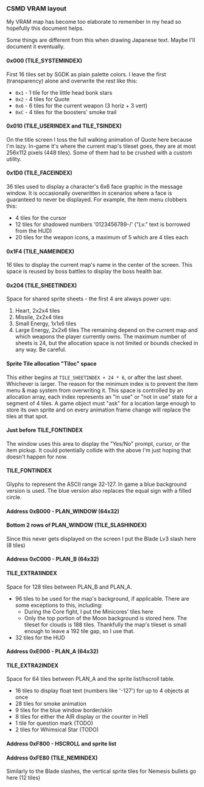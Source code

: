 ### CSMD VRAM layout
My VRAM map has become too elaborate to remember in my head so hopefully this document helps.

Some things are different from this when drawing Japanese text. Maybe I'll document it
eventually.

#### 0x000 (TILE_SYSTEMINDEX)
First 16 tiles set by SGDK as plain palette colors.
I leave the first (transparency) alone and overwrite the rest like this:
- `0x1` - 1 tile for the little head bonk stars
- `0x2` - 4 tiles for Quote
- `0x6` - 6 tiles for the current weapon (3 horiz + 3 vert)
- `0xC` - 4 tiles for the boosters' smoke trail

#### 0x010 (TILE_USERINDEX and TILE_TSINDEX)
On the title screen I toss the full walking animation of Quote here because I'm lazy.
In-game it's where the current map's tileset goes, they are at most 256x112 pixels (448 tiles).
Some of them had to be crushed with a custom utility.

#### 0x1D0 (TILE_FACEINDEX)
36 tiles used to display a character's 6x6 face graphic in the message window.
It is occasionally overwritten in scenarios where a face is guaranteed to never be displayed.
For example, the item menu clobbers this:
- 4 tiles for the cursor
- 12 tiles for shadowed numbers '0123456789-/' ("Lv." text is borrowed from the HUD)
- 20 tiles for the weapon icons, a maximum of 5 which are 4 tiles each

#### 0x1F4 (TILE_NAMEINDEX)
16 tiles to display the current map's name in the center of the screen.
This space is reused by boss battles to display the boss health bar.

#### 0x204 (TILE_SHEETINDEX)
Space for shared sprite sheets - the first 4 are always power ups:
1. Heart, 2x2x4 tiles
2. Missile, 2x2x4 tiles
3. Small Energy, 1x1x6 tiles
4. Large Energy, 2x2x6 tiles
The remaining depend on the current map and which weapons the player currently owns.
The maximum number of sheets is 24, but the allocation space is not limited or bounds checked in any way.
Be careful.

#### Sprite Tile allocation "Tiloc" space
This either begins at `TILE_SHEETINDEX + 24 * 6`, or after the last sheet. Whichever is larger.
The reason for the minimum index is to prevent the item menu & map system from overwriting it.
This space is controlled by an allocation array, each index represents an "in use" or "not in use"
state for a segment of 4 tiles.
A game object must "ask" for a location large enough to store its own sprite and on every
animation frame change will replace the tiles at that spot.

#### Just before TILE_FONTINDEX
The window uses this area to display the "Yes/No" prompt, cursor, or the item pickup.
It could potentially collide with the above I'm just hoping that doesn't happen for now.

#### TILE_FONTINDEX
Glyphs to represent the ASCII range 32-127. In game a blue background version is used.
The blue version also replaces the equal sign with a filled circle.

#### Address 0xB000 - PLAN_WINDOW (64x32)

#### Bottom 2 rows of PLAN_WINDOW (TILE_SLASHINDEX)
Since this never gets displayed on the screen I put the Blade Lv3 slash here (8 tiles)

#### Address 0xC000 - PLAN_B (64x32)

#### TILE_EXTRA1INDEX
Space for 128 tiles between PLAN_B and PLAN_A.
- 96 tiles to be used for the map's background, if applicable. There are some exceptions to this, including:
  - During the Core fight, I put the Minicores' tiles here
  - Only the top portion of the Moon background is stored here. The tileset for clouds is 188 tiles. Thankfully the map's tileset is small enough to leave a 192 tile gap, so I use that.
- 32 tiles for the HUD

#### Address 0xE000 - PLAN_A (64x32)

#### TILE_EXTRA2INDEX
Space for 64 tiles between PLAN_A and the sprite list/hscroll table.
- 16 tiles to display float text (numbers like '-127') for up to 4 objects at once
- 28 tiles for smoke animation
- 9 tiles for the blue window border/skin
- 8 tiles for either the AIR display or the counter in Hell
- 1 tile for question mark (TODO)
- 2 tiles for Whimsical Star (TODO)

#### Address 0xF800 - HSCROLL and sprite list

#### Address 0xFE80 (TILE_NEMINDEX)
Similarly to the Blade slashes, the vertical sprite tiles for Nemesis bullets go here (12 tiles)
